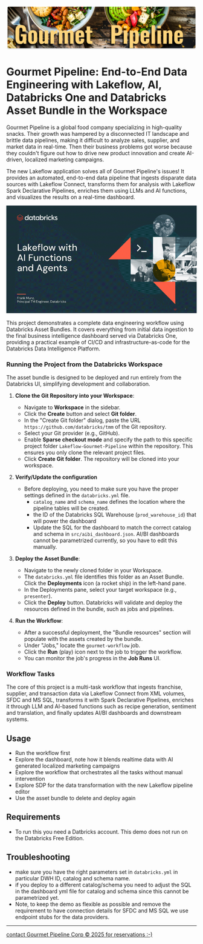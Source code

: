 ![Gourmet Pipeline](https://raw.githubusercontent.com/databricks/tmm/refs/heads/main/Lakeflow-Gourmet-Pipeline/misc/gourmet_header.jpg)



# Gourmet Pipeline: End-to-End Data Engineering with Lakeflow, AI, Databricks One and Databricks Asset Bundle in the Workspace

Gourmet Pipeline is a global food company specializing in high-quality snacks. Their growth was hampered by a disconnected IT landscape and brittle data pipelines, making it difficult to analyze sales, supplier, and market data in real-time. Then their business problems got worse because they couldn't figure out how to drive new product innovation and create AI-driven, localized marketing campaigns. 

The new Lakeflow application solves all of Gourmet Pipeline's issues! It provides an automated, end-to-end data pipeline that ingests disparate data sources with Lakeflow Connect, transforms them for analysis with Lakeflow Spark Declarative Pipelines, enriches them using LLMs and AI functions, and visualizes the results on a real-time dashboard.

![Gourmet Pipeline Corp](https://raw.githubusercontent.com/databricks/tmm/refs/heads/main/Lakeflow-Gourmet-Pipeline/misc/animated.gif)

This project demonstrates a complete data engineering workflow using Databricks Asset Bundles. It covers everything from initial data ingestion to the final business intelligence dashboard served via Databricks One, providing a practical example of CI/CD and infrastructure-as-code for the Databricks Data Intelligence Platform.



### Running the Project from the Databricks Workspace

The asset bundle is designed to be deployed and run entirely from the Databricks UI, simplifying development and collaboration.

1.  **Clone the Git Repository into your Workspace**:
    *   Navigate to **Workspace** in the sidebar.
    *   Click the **Create** button and select **Git folder**.
    *   In the "Create Git folder" dialog, paste the URL `https://github.com/databricks/tmm` of the Git repository.
    *   Select your Git provider (e.g., GitHub).
    *   Enable **Sparse checkout mode** and specify the path to this specific project folder ```Lakeflow-Gourmet-Pipeline``` within the repository. This ensures you only clone the relevant project files.
    *   Click **Create Git folder**. The repository will be cloned into your workspace.


2.   **Verify/Update the configuration** 

      * Before deploying, you need to make sure you have the proper settings defined in the `databricks.yml` file.
         * `catalog_name` and `schema_name` defines the location where the pipeline tables will be created. 
         * the ID of the Databricks SQL Warehouse (`prod_warehouse_id`) that will power the dashboard
         * Update the SQL for the dashboard to match the correct catalog and schema in `src/aibi_dashboard.json`. AI/BI dashboards cannot be parametrized currently, so you have to edit this manually. 

3.  **Deploy the Asset Bundle**:
    *   Navigate to the newly cloned folder in your Workspace.
    *   The `databricks.yml` file identifies this folder as an Asset Bundle. Click the **Deployments** icon (a rocket ship) in the left-hand pane.
    *   In the Deployments pane, select your target workspace (e.g., `presenter`).
    *   Click the **Deploy** button. Databricks will validate and deploy the resources defined in the bundle, such as jobs and pipelines.

3.  **Run the Workflow**:
    *   After a successful deployment, the "Bundle resources" section will populate with the assets created by the bundle.
    *   Under "Jobs," locate the `gourmet-workflow` job.
    *   Click the **Run** (play) icon next to the job to trigger the workflow.
    *   You can monitor the job's progress in the **Job Runs** UI.


### Workflow Tasks

The core of this project is a multi-task workflow that ingests franchise, supplier, and transaction data via Lakeflow Connect from XML volumes, SFDC and MS SQL, transforms it with Spark Declarative Pipelines, enriches it through LLM and AI-based functions such as recipe generation, sentiment and translation, and finally updates AI/BI dashboards and downstream systems.


## Usage

- Run the workflow first
- Explore the dashboard, note how it blends realtime data with AI generated localized marketing campaigns
- Explore the workflow that orchestrates all the tasks without manual intervention
- Explore SDP for the data transformation with the new Lakeflow pipeline editor
- Use the asset bundle to delete and deploy again


## Requirements

- To run this you need a Datbricks account. This demo does not run on the Databricks Free Edition.


## Troubleshooting

- make sure you have the right parameters set in ```databricks.yml``` in particular DWH ID, catalog and schema name.
- if you deploy to a different catalog/schema you need to adjust the SQL in the dashboard yml file for catalog and schema since this cannot be parametrized yet. 
- Note, to keep the demo as flexible as possible and remove the requirement to have connection details for SFDC and MS SQL we use endpoint stubs for the data providers. 


---
[contact Gourmet Pipeline Corp © 2025 for reservations :-) ](https://www.linkedin.com/in/frankmunz/)

